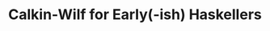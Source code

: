 ---
title: Calkin-Wilf for Early(-ish) Haskellers
url: http://tel.github.io/2014/07/09/calkin_wilf_for_early-ish_haskellers/
authors:
- Joseph Abrahamson
type: article
tags:
- algorithms
doHaskell-type: blog post
dohaskell-year: 2014
---